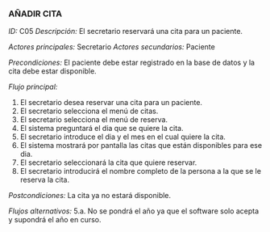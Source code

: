 ### **AÑADIR CITA**
*ID:* C05	*Descripción:* El secretario reservará una cita para un paciente.

*Actores principales:* Secretario       *Actores secundarios:* Paciente

*Precondiciones:*
El paciente debe estar registrado en la base de datos y la cita debe estar disponible.

*Flujo principal:* 
1. El secretario desea reservar una cita para un paciente.
2. El secretario selecciona el menú de citas.
3. El secretario selecciona el menú de reserva.
4. El sistema preguntará el dia que se quiere la cita.
5. El secretario introduce el dia y el mes en el cual quiere la cita.
6. El sistema mostrará por pantalla las citas que están disponibles para ese dia.
7. El secretario seleccionará la cita que quiere reservar.
8. El secretario introducirá el nombre completo de la persona a la que se le reserva la cita.

*Postcondiciones:*
La cita ya no estará disponible.

*Flujos alternativos:*
5.a. No se pondrá el año ya que el software solo acepta y supondrá el año en curso.
